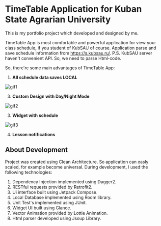 # TimeTable Application for Kuban State Agrarian University
This is my portfolio project which developed and designed by me.

TimeTable App is most comfortable and powerful application for view your class schedule, if you student of KubSAU of course. Application parse and save schedule information from https://s.kubsau.ru/.
P.S. KubSAU server haven't convenient API. So, we need to parse Html-code.


So, there're some main advantages of TimeTable App:

1. <strong>All schedule data saves LOCAL</strong>

![gif1](https://github.com/RyanGoslingSatanicMaster/Table/blob/master/ezgif.com-gif-maker%20(1).gif)

3. <strong>Custom Design with Day/Night Mode</strong>

![gif2](https://github.com/RyanGoslingSatanicMaster/Table/blob/master/ezgif.com-gif-maker.gif)

3. <strong>Widget with schedule</strong>

![gif3](https://github.com/RyanGoslingSatanicMaster/Table/blob/master/ezgif.com-gif-maker%20(2).gif)

4. <strong>Lesson notifications</strong>

## About Development

Project was created using Clean Architecture. So application can easly scaled, for example become universal.
During development, I used the following technologies:
1. Dependency Injection implemented using Dagger2.
2. RESTful requests provided by Retrofit2.
3. Ui interface built using Jetpack Compose.
4. Local Database implemented using Room library.
5. Unit Test's implemented using JUnit.
6. Widget UI built using Glance.
7. Vector Animation provided by Lottie Animation.
8. Html parser developed using Jsoup Library.
